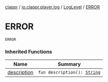 [clappr](../../index.md) / [io.clappr.player.log](../index.md) / [LogLevel](index.md) / [ERROR](./-e-r-r-o-r.md)

# ERROR

`ERROR`

### Inherited Functions

| Name | Summary |
|---|---|
| [description](description.md) | `fun description(): `[`String`](https://kotlinlang.org/api/latest/jvm/stdlib/kotlin/-string/index.html) |
